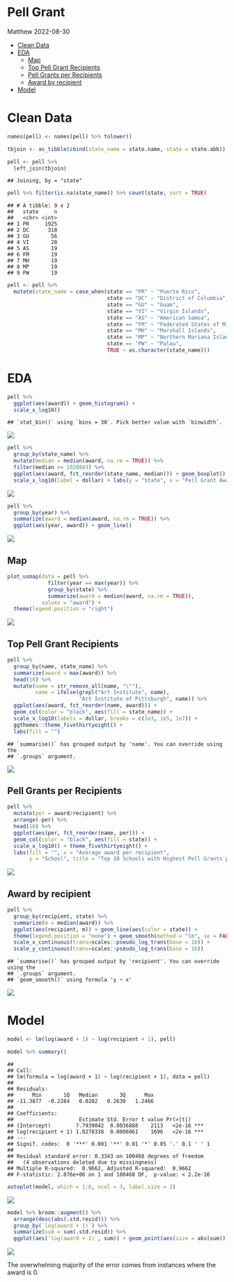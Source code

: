 Pell Grant
================
Matthew
2022-08-30

-   <a href="#clean-data" id="toc-clean-data">Clean Data</a>
-   <a href="#eda" id="toc-eda">EDA</a>
    -   <a href="#map" id="toc-map">Map</a>
    -   <a href="#top-pell-grant-recipients"
        id="toc-top-pell-grant-recipients">Top Pell Grant Recipients</a>
    -   <a href="#pell-grants-per-recipients"
        id="toc-pell-grants-per-recipients">Pell Grants per Recipients</a>
    -   <a href="#award-by-recipient" id="toc-award-by-recipient">Award by
        recipient</a>
-   <a href="#model" id="toc-model">Model</a>

# Clean Data

``` r
names(pell) <- names(pell) %>% tolower()

tbjoin <- as_tibble(cbind(state_name = state.name, state = state.abb))

pell <- pell %>% 
  left_join(tbjoin)
```

    ## Joining, by = "state"

``` r
pell %>% filter(is.na(state_name)) %>% count(state, sort = TRUE)
```

    ## # A tibble: 9 x 2
    ##   state     n
    ##   <chr> <int>
    ## 1 PR     1925
    ## 2 DC      318
    ## 3 GU       56
    ## 4 VI       28
    ## 5 AS       19
    ## 6 FM       19
    ## 7 MH       19
    ## 8 MP       19
    ## 9 PW       19

``` r
pell <- pell %>% 
  mutate(state_name = case_when(state == "PR" ~ "Puerto Rico",
                                state == "DC" ~ "District of Columbia",
                                state == "GU" ~ "Guam",
                                state == "VI" ~ "Virgin Islands",
                                state == "AS" ~ "American Samoa",
                                state == "FM" ~ "Federated States of Micronesia",
                                state == "MH" ~ "Marshall Islands",
                                state == "MP" ~ "Northern Mariana Islands",
                                state == "PW" ~ "Palau",
                                TRUE ~ as.character(state_name)))
```

# EDA

``` r
pell %>% 
  ggplot(aes(award)) + geom_histogram() +
  scale_x_log10()
```

    ## `stat_bin()` using `bins = 30`. Pick better value with `binwidth`.

![](Pell-Grants_files/figure-gfm/unnamed-chunk-3-1.png)<!-- -->

``` r
pell %>% 
  group_by(state_name) %>% 
  mutate(median = median(award, na.rm = TRUE)) %>% 
  filter(median >= 1920043) %>% 
  ggplot(aes(award, fct_reorder(state_name, median))) + geom_boxplot() +
  scale_x_log10(label = dollar) + labs(y = "State", x = "Pell Grant Award")
```

![](Pell-Grants_files/figure-gfm/unnamed-chunk-3-2.png)<!-- -->

``` r
pell %>% 
  group_by(year) %>% 
  summarize(award = median(award, na.rm = TRUE)) %>% 
  ggplot(aes(year, award)) + geom_line()
```

![](Pell-Grants_files/figure-gfm/unnamed-chunk-3-3.png)<!-- -->

## Map

``` r
plot_usmap(data = pell %>% 
             filter(year == max(year)) %>% 
             group_by(state) %>% 
             summarize(award = median(award, na.rm = TRUE)), 
           values = "award") +
  theme(legend.position = "right")
```

![](Pell-Grants_files/figure-gfm/unnamed-chunk-4-1.png)<!-- -->

## Top Pell Grant Recipients

``` r
pell %>% 
  group_by(name, state_name) %>% 
  summarize(award = max(award)) %>% 
  head(10) %>% 
  mutate(name = str_remove_all(name, "\""),
         name = ifelse(grepl("Art Institute", name), 
                       "Art Institute of Pittsburgh", name)) %>% 
  ggplot(aes(award, fct_reorder(name, award))) + 
  geom_col(color = "black", aes(fill = state_name)) +
  scale_x_log10(labels = dollar, breaks = c(1e3, 1e5, 1e7)) + 
  ggthemes::theme_fivethirtyeight() +
  labs(fill = "")
```

    ## `summarise()` has grouped output by 'name'. You can override using the
    ## `.groups` argument.

![](Pell-Grants_files/figure-gfm/unnamed-chunk-5-1.png)<!-- -->

## Pell Grants per Recipients

``` r
pell %>% 
  mutate(per = award/recipient) %>% 
  arrange(-per) %>% 
  head(10) %>% 
  ggplot(aes(per, fct_reorder(name, per))) + 
  geom_col(color = "black", aes(fill = state)) + 
  scale_x_log10() + theme_fivethirtyeight() +
  labs(fill = "", x = "Average award per recipient", 
       y = "School", title = "Top 10 Schools with Highest Pell Grants per Recipient")
```

![](Pell-Grants_files/figure-gfm/unnamed-chunk-6-1.png)<!-- -->

## Award by recipient

``` r
pell %>% 
  group_by(recipient, state) %>% 
  summarize(m = median(award)) %>% 
  ggplot(aes(recipient, m)) + geom_line(aes(color = state)) +
  theme(legend.position = "none") + geom_smooth(method = "lm", se = FALSE) +
  scale_x_continuous(trans=scales::pseudo_log_trans(base = 10)) +
  scale_y_continuous(trans=scales::pseudo_log_trans(base = 10))
```

    ## `summarise()` has grouped output by 'recipient'. You can override using the
    ## `.groups` argument.
    ## `geom_smooth()` using formula 'y ~ x'

![](Pell-Grants_files/figure-gfm/unnamed-chunk-7-1.png)<!-- -->

# Model

``` r
model <- lm(log(award + 1) ~ log(recipient + 1), pell) 

model %>% summary()
```

    ## 
    ## Call:
    ## lm(formula = log(award + 1) ~ log(recipient + 1), data = pell)
    ## 
    ## Residuals:
    ##      Min       1Q   Median       3Q      Max 
    ## -11.3877  -0.2284   0.0282   0.2630   1.2466 
    ## 
    ## Coefficients:
    ##                     Estimate Std. Error t value Pr(>|t|)    
    ## (Intercept)        7.7939042  0.0036888    2113   <2e-16 ***
    ## log(recipient + 1) 1.0278338  0.0006061    1696   <2e-16 ***
    ## ---
    ## Signif. codes:  0 '***' 0.001 '**' 0.01 '*' 0.05 '.' 0.1 ' ' 1
    ## 
    ## Residual standard error: 0.3343 on 100468 degrees of freedom
    ##   (4 observations deleted due to missingness)
    ## Multiple R-squared:  0.9662, Adjusted R-squared:  0.9662 
    ## F-statistic: 2.876e+06 on 1 and 100468 DF,  p-value: < 2.2e-16

``` r
autoplot(model, which = 1:6, ncol = 3, label.size = 2)
```

![](Pell-Grants_files/figure-gfm/unnamed-chunk-9-1.png)<!-- -->

``` r
model %>% broom::augment() %>% 
  arrange(desc(abs(.std.resid))) %>%
  group_by(`log(award + 1)`) %>% 
  summarize(sum = sum(.std.resid)) %>% 
  ggplot(aes(`log(award + 1)`, sum)) + geom_point(aes(size = abs(sum)))
```

![](Pell-Grants_files/figure-gfm/unnamed-chunk-10-1.png)<!-- -->

The overwhelming majority of the error comes from instances where the
award is 0.
